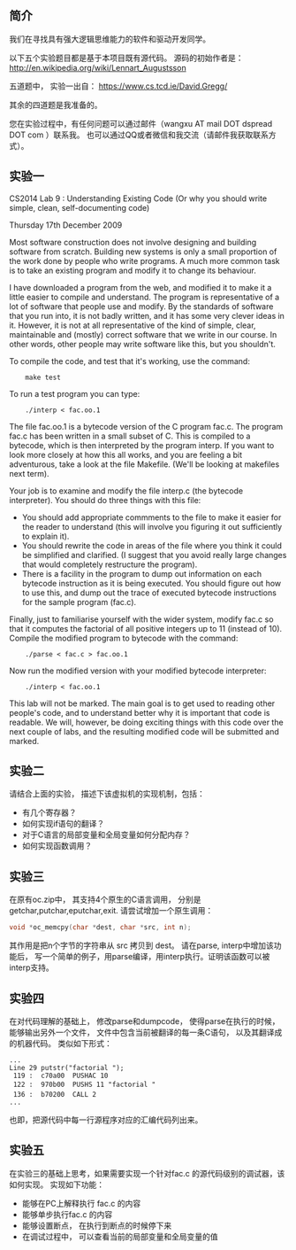 简介
-----------

我们在寻找具有强大逻辑思维能力的软件和驱动开发同学。

以下五个实验题目都是基于本项目既有源代码。 源码的初始作者是：
http://en.wikipedia.org/wiki/Lennart_Augustsson

五道题中， 实验一出自：
https://www.cs.tcd.ie/David.Gregg/

其余的四道题是我准备的。

您在实验过程中，有任何问题可以通过邮件（wangxu AT mail DOT dspread DOT com ）联系我。 
也可以通过QQ或者微信和我交流（请邮件我获取联系方式）。 

实验一
-----------

CS2014 Lab 9 : Understanding Existing Code
           (Or why you should write simple, clean, self-documenting code)

Thursday 17th December 2009

Most software construction does not involve designing and building
software from scratch. Building new systems is only a small proportion
of the work done by people who write programs. A much more common task
is to take an existing program and modify it to change its behaviour.

I have downloaded a program from the web, and modified it to make it a
little easier to compile and understand. The program is representative
of a lot of software that people use and modify. By the standards of
software that you run into, it is not badly written, and it has some
very clever ideas in it. However, it is not at all representative of
the kind of simple, clear, maintainable and (mostly) correct software
that we write in our course. In other words, other people may write
software like this, but you shouldn't.

To compile the code, and test that it's working, use the command:
```
	make test
```

To run a test program you can type:
```
	./interp < fac.oo.1
```

The file fac.oo.1 is a bytecode version of the C program fac.c. The
program fac.c has been written in a small subset of C. This is compiled
to a bytecode, which is then interpreted by the program interp. If you
want to look more closely at how this all works, and you are feeling
a bit adventurous, take a look at the file Makefile. (We'll be looking
at makefiles next term).

Your job is to examine and modify the file interp.c (the bytecode
interpreter).  You should do three things with this file: 

* You should add appropriate commments to the file to make it easier for the reader to understand (this will involve you figuring it out sufficiently to explain it). 
*  You should rewrite the code in areas of the file where you think it could be simplified and clarified. (I suggest that you avoid really large changes that would completely restructure the program). 
* There is a facility in the program to dump out information on each bytecode instruction as it is being executed. You should figure out how to use this, and dump out the trace of executed bytecode instructions for the sample program (fac.c).

Finally, just to familiarise yourself with the wider system, modify
fac.c so that it computes the factorial of all positive integers
up to 11 (instead of 10). Compile the modified program to bytecode
with the command:
```
	./parse < fac.c > fac.oo.1
```

Now run the modified version with your modified bytecode interpreter:
```
	./interp < fac.oo.1
```

This lab will not be marked. The main goal is to get used to reading
other people's code, and to understand better why it is important that
code is readable. We will, however, be doing exciting things with this
code over the next couple of labs, and the resulting modified code
will be submitted and marked.


实验二
---------

请结合上面的实验， 描述下该虚拟机的实现机制，包括：
* 有几个寄存器？
* 如何实现if语句的翻译？
* 对于C语言的局部变量和全局变量如何分配内存？
* 如何实现函数调用？


实验三
--------

在原有oc.zip中， 其支持4个原生的C语言调用， 分别是getchar,putchar,eputchar,exit. 请尝试增加一个原生调用：

```c
void *oc_memcpy(char *dest, char *src, int n);
```

其作用是把n个字节的字符串从 src 拷贝到 dest。 请在parse, interp中增加该功能后， 写一个简单的例子，用parse编译，用interp执行。证明该函数可以被interp支持。

实验四
----------

在对代码理解的基础上， 修改parse和dumpcode， 使得parse在执行的时候， 能够输出另外一个文件， 文件中包含当前被翻译的每一条C语句， 以及其翻译成的机器代码。 类似如下形式：

```
...
Line 29 putstr("factorial ");
 119 :  c70a00  PUSHAC 10
 122 :  970b00  PUSHS 11 "factorial "
 136 :  b70200  CALL 2
...
```

也即，把源代码中每一行源程序对应的汇编代码列出来。

实验五
----------

在实验三的基础上思考，如果需要实现一个针对fac.c 的源代码级别的调试器，该如何实现。 
实现如下功能：
* 能够在PC上解释执行 fac.c 的内容
* 能够单步执行fac.c 的内容
* 能够设置断点， 在执行到断点的时候停下来
* 在调试过程中， 可以查看当前的局部变量和全局变量的值
